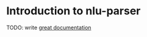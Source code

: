 # Introduction to nlu-parser

TODO: write [great documentation](http://jacobian.org/writing/great-documentation/what-to-write/)
